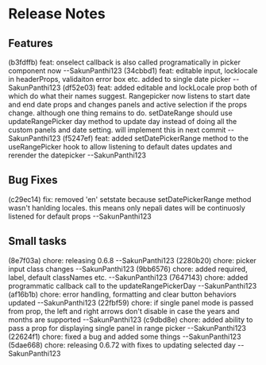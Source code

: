 
# Release Notes

## Features
(b3fdffb) feat: onselect callback is also called programatically in picker component now --SakunPanthi123
(34cbbd1) feat: editable input, locklocale in headerProps, validaiton error box etc. added to single date picker --SakunPanthi123
(df52e03) feat: added editable and lockLocale prop both of which do what their names suggest. Rangepicker now listens to start date and end date props and changes panels and active selection if the props change. although one thing remains to do. setDateRange should use updateRangePicker day method to update day instead of doing all the custom panels and date setting. will implement this in next commit --SakunPanthi123
(f5247ef) feat: added setDatePickerRange method to the useRangePicker hook to allow listening to default dates updates and rerender the datepicker --SakunPanthi123

## Bug Fixes
(c29ec14) fix: removed 'en' setstate because setDatePickerRange method wasn't hanlding locales. this means only nepali dates will be continuosly listened for default props --SakunPanthi123

## Small tasks
(8e7f03a) chore: releasing 0.6.8 --SakunPanthi123
(2280b20) chore: picker input class changes --SakunPanthi123
(9bb6576) chore: added required, label, default classNames etc. --SakunPanthi123
(7647143) chore: added programmatic callback call to the updateRangePickerDay --SakunPanthi123
(af16b1b) chore: error handling, formatting and clear button behaviors updated --SakunPanthi123
(22fbf59) chore: if single panel mode is passed from prop, the left and right arrows don't disable in case the years and months are supported --SakunPanthi123
(c9dbd8e) chore: added ability to pass a prop for displaying single panel in range picker --SakunPanthi123
(22624f1) chore: fixed a bug and added some things --SakunPanthi123
(5dae668) chore: releasing 0.6.72 with fixes to updating selected day --SakunPanthi123

